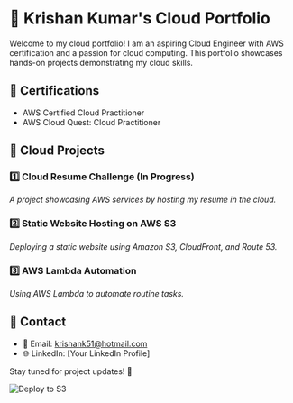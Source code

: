 # 🚀 Krishan Kumar's Cloud Portfolio  

Welcome to my cloud portfolio! I am an aspiring Cloud Engineer with AWS certification and a passion for cloud computing. This portfolio showcases hands-on projects demonstrating my cloud skills.

## 🔹 Certifications
- AWS Certified Cloud Practitioner
- AWS Cloud Quest: Cloud Practitioner

## 🔹 Cloud Projects  
### 1️⃣ Cloud Resume Challenge (In Progress)  
*A project showcasing AWS services by hosting my resume in the cloud.*

### 2️⃣ Static Website Hosting on AWS S3  
*Deploying a static website using Amazon S3, CloudFront, and Route 53.*

### 3️⃣ AWS Lambda Automation  
*Using AWS Lambda to automate routine tasks.*

## 🔹 Contact  
- 📧 Email: krishank51@hotmail.com  
- 🌐 LinkedIn: [Your LinkedIn Profile]  


Stay tuned for project updates! 🚀

![Deploy to S3](https://img.shields.io/github/actions/workflow/status/krishank-cloud/cloud-resume/deploy.yml?branch=main)

